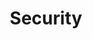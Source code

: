 ---
layout: blog_by_tag
image: /assets/img/banner/welcome.png
title: "Security"
description: "Security - Grove Technologies - Washington DC's best Mac Support company for Digital Agencies"
tagline: "<br>Our Blog"
tag: security
permalink: /blog/tags/security/
---